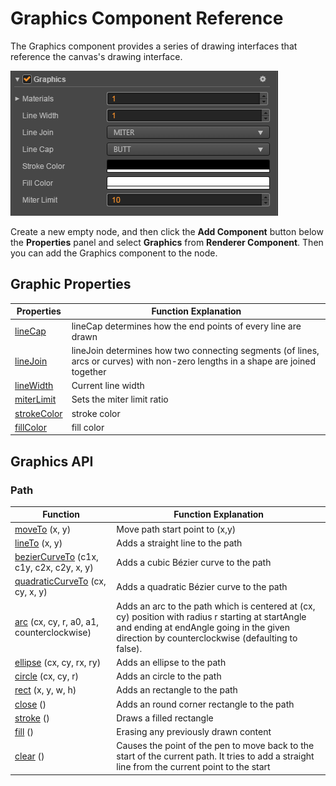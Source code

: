 # Graphics Component Reference

The Graphics component provides a series of drawing interfaces that reference the canvas's drawing interface.

![](../render/graphics/graphics/graphics.png)

Create a new empty node, and then click the **Add Component** button below the **Properties** panel and select **Graphics** from **Renderer Component**. Then you can add the Graphics component to the node.

## Graphic Properties

| Properties |   Function Explanation
| -------------- | ----------- |
| [lineCap](../render/graphics/lineCap.md)         | lineCap determines how the end points of every line are drawn
| [lineJoin](../render/graphics/lineJoin.md)       | lineJoin determines how two connecting segments (of lines, arcs or curves) with non-zero lengths in a shape are joined together
| [lineWidth](../render/graphics/lineWidth.md)     | Current line width
| [miterLimit](../render/graphics/miterLimit.md)   | Sets the miter limit ratio
| [strokeColor](../render/graphics/strokeColor.md) | stroke color
| [fillColor](../render/graphics/fillColor.md)     | fill color

## Graphics API

### Path

| Function |   Function Explanation
| -------------- | ----------- |
| [moveTo](../render/graphics/moveTo.md) (x, y)  | Move path start point to (x,y)
| [lineTo](../render/graphics/lineTo.md) (x, y)  | Adds a straight line to the path
| [bezierCurveTo](../render/graphics/bezierCurveTo.md) (c1x, c1y, c2x, c2y, x, y) | Adds a cubic Bézier curve to the path
| [quadraticCurveTo](../render/graphics/quadraticCurveTo.md) (cx, cy, x, y) | Adds a quadratic Bézier curve to the path
| [arc](../render/graphics/arc.md) (cx, cy, r, a0, a1, counterclockwise)    | Adds an arc to the path which is centered at (cx, cy) position with radius r starting at startAngle and ending at endAngle going in the given direction by counterclockwise (defaulting to false).
| [ellipse](../render/graphics/ellipse.md) (cx, cy, rx, ry)                 | Adds an ellipse to the path
| [circle](../render/graphics/circle.md) (cx, cy, r)                        | Adds an circle to the path
| [rect](../render/graphics/rect.md) (x, y, w, h)                           | Adds an rectangle to the path
| [close](../render/graphics/close.md) ()         | Adds an round corner rectangle to the path
| [stroke](../render/graphics/stroke.md) ()       | Draws a filled rectangle
| [fill](../render/graphics/fill.md) ()           | Erasing any previously drawn content
| [clear](../render/graphics/clear.md) ()         | Causes the point of the pen to move back to the start of the current path. It tries to add a straight line from the current point to the start
